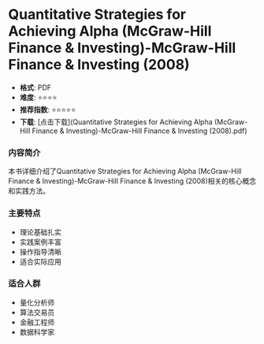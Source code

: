 # Quantitative Strategies for Achieving Alpha (McGraw-Hill Finance & Investing)-McGraw-Hill Finance & Investing (2008)

- **格式**: PDF
- **难度**: ⭐⭐⭐⭐
- **推荐指数**: ⭐⭐⭐⭐⭐
- **下载**: [点击下载](Quantitative Strategies for Achieving Alpha (McGraw-Hill Finance & Investing)-McGraw-Hill Finance & Investing (2008).pdf)

### 内容简介
本书详细介绍了Quantitative Strategies for Achieving Alpha (McGraw-Hill Finance & Investing)-McGraw-Hill Finance & Investing (2008)相关的核心概念和实践方法。

### 主要特点
- 理论基础扎实
- 实践案例丰富
- 操作指导清晰
- 适合实际应用

### 适合人群
- 量化分析师
- 算法交易员
- 金融工程师
- 数据科学家
